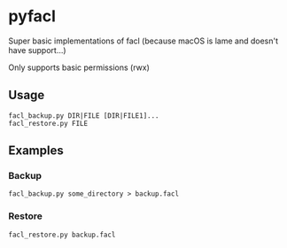 # pyfacl

Super basic implementations of facl (because macOS is lame and doesn't have support...)

Only supports basic permissions (rwx)

## Usage

    facl_backup.py DIR|FILE [DIR|FILE1]...
    facl_restore.py FILE

## Examples

### Backup

    facl_backup.py some_directory > backup.facl

### Restore

    facl_restore.py backup.facl
